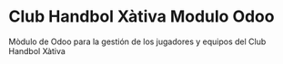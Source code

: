 # Club Handbol Xàtiva Modulo Odoo
Mòdulo de Odoo para la gestión de los jugadores y equipos del Club Handbol Xàtiva
